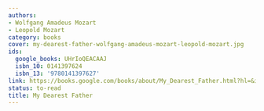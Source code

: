 ```yaml
---
authors:
- Wolfgang Amadeus Mozart
- Leopold Mozart
category: books
cover: my-dearest-father-wolfgang-amadeus-mozart-leopold-mozart.jpg
ids:
  google_books: UHrIoQEACAAJ
  isbn_10: 0141397624
  isbn_13: '9780141397627'
link: https://books.google.com/books/about/My_Dearest_Father.html?hl=&id=UHrIoQEACAAJ
status: to-read
title: My Dearest Father
---
```

